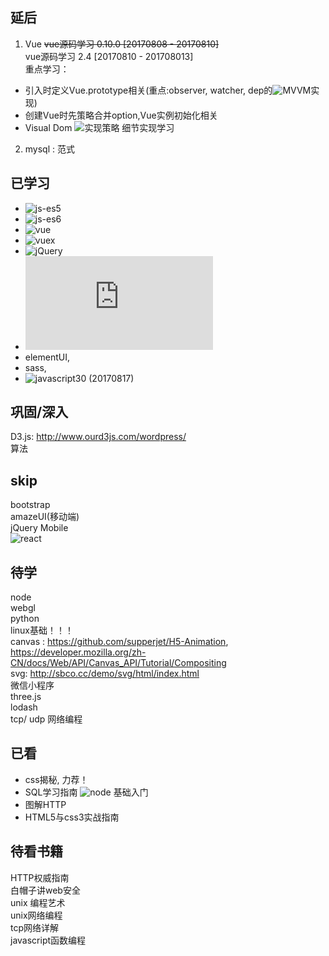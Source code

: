 ## 延后
1. Vue
~~vue源码学习 0.10.0  [20170808 - 20170810]~~    
vue源码学习 2.4       [20170810 - 201708013]  
重点学习：
- 引入时定义Vue.prototype相关(重点:observer, watcher, dep的![MVVM](http://hcysun.me/2017/03/03/Vue%E6%BA%90%E7%A0%81%E5%AD%A6%E4%B9%A0/)实现)
- 创建Vue时先策略合并option,Vue实例初始化相关
- Visual Dom ![实现策略](https://segmentfault.com/a/1190000004029168)
细节实现学习
2. mysql : 范式  

## 已学习
- ![js-es5](https://github.com/fanwenzh/learn/tree/master/javascript/js-es5)
- ![js-es6](https://github.com/fanwenzh/learn/tree/master/javascript/js-es6)
- ![vue](https://github.com/SimonZhangITer/VueDemo_Sell_Eleme) 
- ![vuex](https://github.com/vuejs/vuex/releases)  
- ![jQuery](http://jquery.cuishifeng.cn/)  
- ![mongodb](http://www.nodepeixun.com/a/nodeshujuku/20170120/133.html)
- elementUI,    
- sass,   
- ![javascript30](https://github.com/wesbos/JavaScript30)  (20170817) 

## 巩固/深入
D3.js: http://www.ourd3js.com/wordpress/  
算法  

## skip
bootstrap  
amazeUI(移动端)  
jQuery Mobile  
![react](https://github.com/ruanyf/react-demos)   

## 待学
node  
webgl  
python   
linux基础！！！   
canvas : https://github.com/supperjet/H5-Animation, https://developer.mozilla.org/zh-CN/docs/Web/API/Canvas_API/Tutorial/Compositing    
svg: http://sbco.cc/demo/svg/html/index.html  
微信小程序  
three.js  
lodash  
tcp/ udp 网络编程   

## 已看
- css揭秘, 力荐！
- SQL学习指南 ![node](https://github.com/mysqljs/mysql) 基础入门
- 图解HTTP  
- HTML5与css3实战指南

## 待看书籍  
HTTP权威指南  
白帽子讲web安全    
unix 编程艺术  
unix网络编程  
tcp网络详解  
javascript函数编程  